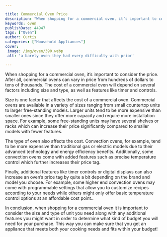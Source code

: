 ```yaml
---

title: Commercial Oven Price
description: "When shopping for a commercial oven, it’s important to consider the price. After all, commercial ovens can vary in price from hund...you wont regret reading on"
keywords: oven
publishDate: 44947
tags: ["Oven"]
author: Curtis
categories: ["Household Appliances"]
cover: 
 image: /img/oven/390.webp
 alt: 'a barely oven they had every difficulty with prior'

---
```


When shopping for a commercial oven, it’s important to consider the price. After all, commercial ovens can vary in price from hundreds of dollars to tens of thousands. The cost of a commercial oven will depend on several factors including size and type, as well as features like timer and controls.

Size is one factor that affects the cost of a commercial oven. Commercial ovens are available in a variety of sizes ranging from small countertop units to larger free-standing models. Larger units tend to be more expensive than smaller ones since they offer more capacity and require more installation space. For example, some free-standing units may have several shelves or racks which can increase their price significantly compared to smaller models with fewer features.

The type of oven also affects the cost. Convection ovens, for example, tend to be more expensive than traditional gas or electric models due to their advanced technology and energy efficiency benefits. Additionally, some convection ovens come with added features such as precise temperature control which further increases their price tag. 

Finally, additional features like timer controls or digital displays can also increase an oven’s price tag by quite a bit depending on the brand and model you choose. For example, some higher end convection ovens may come with programmable settings that allow you to customize recipes according to your needs while others might only offer basic temperature control options at an affordable cost point.. 
 

In conclusion, when shopping for a commercial oven it is important to consider the size and type of unit you need along with any additional features you might want in order to determine what kind of budget you will need for your purchase. This way you can make sure that you get an appliance that meets both your cooking needs and fits within your budget!

